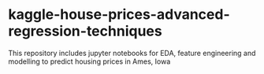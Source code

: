 # kaggle-house-prices-advanced-regression-techniques
 This repository includes jupyter notebooks for EDA, feature engineering and modelling to predict housing prices in Ames, Iowa
